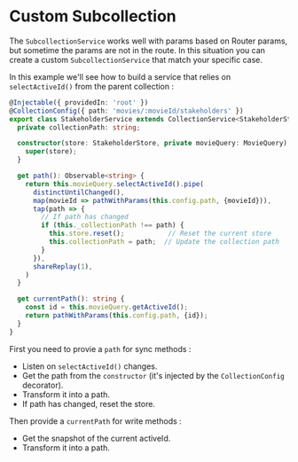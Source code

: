 # Custom Subcollection
The `SubcollectionService` works well with params based on Router params, but sometime the params are not in the route. In this situation you can create a custom `SubcollectionService` that match your specific case.

In this example we'll see how to build a service that relies on `selectActiveId()` from the parent collection : 

```typescript
@Injectable({ providedIn: 'root' })
@CollectionConfig({ path: 'movies/:movieId/stakeholders' })
export class StakeholderService extends CollectionService<StakeholderState> {
  private collectionPath: string;

  constructor(store: StakeholderStore, private movieQuery: MovieQuery) {
    super(store);
  }

  get path(): Observable<string> {
    return this.movieQuery.selectActiveId().pipe(
      distinctUntilChanged(),
      map(movieId => pathWithParams(this.config.path, {movieId})),
      tap(path => {
        // If path has changed
        if (this._collectionPath !== path) {
          this.store.reset();           // Reset the current store
          this.collectionPath = path;  // Update the collection path
        }
      }),
      shareReplay(1),
    )
  }

  get currentPath(): string {
    const id = this.movieQuery.getActiveId();
    return pathWithParams(this.config.path, {id});
  }
}
```

First you need to provie a `path` for sync methods : 
- Listen on `selectActiveId()` changes.
- Get the path from the `constructor` (it's injected by the `CollectionConfig` decorator).
- Transform it into a path.
- If path has changed, reset the store.

Then provide a `currentPath` for write methods : 
- Get the snapshot of the current activeId.
- Transform it into a path.
